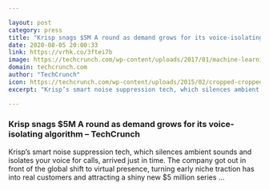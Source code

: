 ```yaml
---

layout: post
category: press
title: "Krisp snags $5M A round as demand grows for its voice-isolating algorithm"
date: 2020-08-05 20:00:33
link: https://vrhk.co/3ftei7b
image: https://techcrunch.com/wp-content/uploads/2017/01/machine-learning-sound.png?w=711
domain: techcrunch.com
author: "TechCrunch"
icon: https://techcrunch.com/wp-content/uploads/2015/02/cropped-cropped-favicon-gradient.png?w=180
excerpt: "Krisp’s smart noise suppression tech, which silences ambient sounds and isolates your voice for calls, arrived just in time. The company got out in front of the global shift to virtual presence, turning early niche traction has into real customers and attracting a shiny new $5 million series …"

---
```


### Krisp snags $5M A round as demand grows for its voice-isolating algorithm – TechCrunch

Krisp’s smart noise suppression tech, which silences ambient sounds and isolates your voice for calls, arrived just in time. The company got out in front of the global shift to virtual presence, turning early niche traction has into real customers and attracting a shiny new $5 million series …